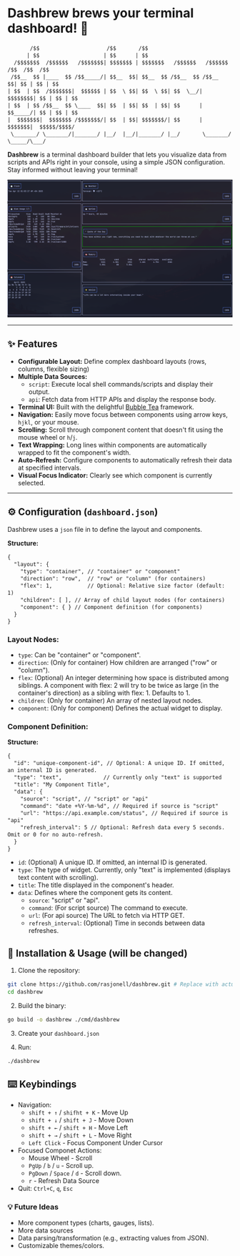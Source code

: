 # Dashbrew  brews your terminal dashboard! 🧉

```
       /$$                     /$$       /$$                                        
      | $$                    | $$      | $$                                        
  /$$$$$$$  /$$$$$$   /$$$$$$$| $$$$$$$ | $$$$$$$   /$$$$$$   /$$$$$$  /$$  /$$  /$$
 /$$__  $$ |____  $$ /$$_____/| $$__  $$| $$__  $$ /$$__  $$ /$$__  $$| $$ | $$ | $$
| $$  | $$  /$$$$$$$|  $$$$$$ | $$  \ $$| $$  \ $$| $$  \__/| $$$$$$$$| $$ | $$ | $$
| $$  | $$ /$$__  $$ \____  $$| $$  | $$| $$  | $$| $$      | $$_____/| $$ | $$ | $$
|  $$$$$$$|  $$$$$$$ /$$$$$$$/| $$  | $$| $$$$$$$/| $$      |  $$$$$$$|  $$$$$/$$$$/
 \_______/ \_______/|_______/ |__/  |__/|_______/ |__/       \_______/ \_____/\___/ 
```

**Dashbrew** is a terminal dashboard builder that lets you visualize data from scripts and APIs right in your console, using a simple JSON configuration. Stay informed without leaving your terminal!

![screenshot](./screen.png)

---

## ✨ Features

*   **Configurable Layout:** Define complex dashboard layouts (rows, columns, flexible sizing)
*   **Multiple Data Sources:**
    *   `script`: Execute local shell commands/scripts and display their output.
    *   `api`: Fetch data from HTTP APIs and display the response body.
*   **Terminal UI:** Built with the delightful [Bubble Tea](https://github.com/charmbracelet/bubbletea) framework.
*   **Navigation:** Easily move focus between components using arrow keys, `hjkl`, or your mouse.
*   **Scrolling:** Scroll through component content that doesn't fit using the mouse wheel or `h`/`j`.
*   **Text Wrapping:** Long lines within components are automatically wrapped to fit the component's width.
*   **Auto-Refresh:** Configure components to automatically refresh their data at specified intervals.
*   **Visual Focus Indicator:** Clearly see which component is currently selected.

---

## ⚙️ Configuration (`dashboard.json`)

Dashbrew uses a `json` file in to define the layout and components.

**Structure:**

```jsonc
{
  "layout": {
    "type": "container", // "container" or "component"
    "direction": "row",  // "row" or "column" (for containers)
    "flex": 1,           // Optional: Relative size factor (default: 1)
    "children": [ ], // Array of child layout nodes (for containers)
    "component": { } // Component definition (for components)
  }
}
```

### Layout Nodes:

- `type`: Can be "container" or "component".
- `direction`: (Only for container) How children are arranged ("row" or "column").
- `flex`: (Optional) An integer determining how space is distributed among siblings. A component with flex: 2 will try to be twice as large (in the container's direction) as a sibling with flex: 1. Defaults to 1.
- `children`: (Only for container) An array of nested layout nodes.
- `component`: (Only for component) Defines the actual widget to display.

### Component Definition:

**Structure:**
```jsonc
{
  "id": "unique-component-id", // Optional: A unique ID. If omitted, an internal ID is generated.
  "type": "text",             // Currently only "text" is supported
  "title": "My Component Title",
  "data": {
    "source": "script", // "script" or "api"
    "command": "date +%Y-%m-%d", // Required if source is "script"
    "url": "https://api.example.com/status", // Required if source is "api"
    "refresh_interval": 5 // Optional: Refresh data every 5 seconds. Omit or 0 for no auto-refresh.
  }
}
```


- `id`: (Optional) A unique ID. If omitted, an internal ID is generated.
- `type`: The type of widget. Currently, only "text" is implemented (displays text content with scrolling).
- `title`: The title displayed in the component's header.
- `data`: Defines where the component gets its content.
    - `source`: "script" or "api".
    - `command`: (For script source) The command to execute.
    - `url`: (For api source) The URL to fetch via HTTP GET.
    - `refresh_interval`: (Optional) Time in seconds between data refreshes.


## 🚀 Installation & Usage (will be changed)

1. Clone the repository:

```bash
git clone https://github.com/rasjonell/dashbrew.git # Replace with actual repo URL
cd dashbrew
```

2. Build the binary:

```bash
go build -o dashbrew ./cmd/dashbrew
```

3. Create your `dashboard.json`

4. Run:

```bash
./dashbrew
```

## ⌨️ Keybindings

- Navigation:
    - `shift + ↑` / `shifht + K` - Move Up
    - `shift + ↓` / `shift + J` - Move Down
    - `shift + ←` / `shift + H` - Move Left
    - `shift + →` / `shift + L` - Move Right
    - `Left Click` - Focus Component Under Cursor
- Focused Componet Actions:
    - Mouse Wheel - Scroll
    - `PgUp` / `b` / `u` - Scroll up.
    - `PgDown` / `Space` / `d` - Scroll down.
    - `r` - Refresh Data Source 
- Quit: `Ctrl+C`, `q`, `Esc`

### 💡 Future Ideas

- More component types (charts, gauges, lists).
- More data sources
- Data parsing/transformation (e.g., extracting values from JSON).
- Customizable themes/colors.

